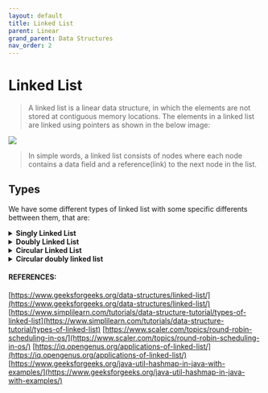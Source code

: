 ```yaml
---
layout: default
title: Linked List
parent: Linear
grand_parent: Data Structures
nav_order: 2
---
```

<script src="https://unpkg.com/kotlin-playground@1" data-selector="code"></script>
# Linked List
> A linked list is a linear data structure, in which the elements are not stored at contiguous memory locations. The elements in a linked list are linked using pointers as shown in the below image:

![](https://media.geeksforgeeks.org/wp-content/cdn-uploads/gq/2013/03/Linkedlist.png)

> In simple words, a linked list consists of nodes where each node contains a data field and a reference(link) to the next node in the list.


## Types 

We have some different types of linked list with some specific differents bettween them, that are:

<details>
<summary><b>Singly Linked List</b></summary>
<img src="https://www.simplilearn.com/ice9/free_resources_article_thumb/Types-of-Linked-List/types_of_linked_list-singly-linked-list-img1.PNG" alt="alternatetext">

A singly linked list is a unidirectional linked list. So, you can only traverse it in one direction, i.e., from head node to tail node.

There are many applications for singly linked lists. One common application is to store a list of items that need to be processed in order. For example, a singly linked list can be used to store a list of tasks that need to be completed, with the head node representing the first task to be completed and the tail node representing the last task to be completed.


<h5>Structure:</h5>
{% highlight kotlin %}
/**
 * Node for each element of linked list.
 *
 * @param element is the value inserted on this Node.
 * @see T is the type expected , can be an object or just a primitive type as Int.
 */
class Node<T>(private val element: T) {
    var value = element
    var next: Node<T>? = null
}

class SinglyLinkedList<T> {
    private var head: Node<T>? = null

    fun addNode(element: T) {
        val newNode = Node(element)
        if (head == null) {
            head = newNode
        } else {
            var current = head
            while (current?.next != null) {
                current = current.next
            }
            current?.next = newNode
        }
    }

    fun forEach(action: (T) -> Unit) {
        var current = head
        while (current?.next != null) {
            action(current.value)
            current = current.next
        }
    }
}

fun main() {
    val singlyLinkedList: SinglyLinkedList<Int> = SinglyLinkedList()
    for (i in 1..6) {
        singlyLinkedList.addNode(i)
    }

    singlyLinkedList.forEach { value ->
        println(value)
    }
}
{% endhighlight %}

<h3>For what it's</h3>
It is used to implement stacks and queues which are like fundamental needs throughout computer science.
To prevent the collision between the data in the hash map, we use a singly linked list.
</details>

<details> 
<summary><b>Doubly Linked List</b></summary>  
<img src="https://www.simplilearn.com/ice9/free_resources_article_thumb/Types-of-Linked-List/types_of_linked_list-doubly-linked-list-img1.PNG" alt="alternatetext">

A doubly linked list is a bi-directional linked list. So, you can traverse it in both directions. Unlike singly linked lists, its nodes contain one extra pointer called the previous pointer. This pointer points to the previous node.

<blockquote> A doubly linked list of singly linked lists is a data structure that consists of a set of singly linked lists (SLLs), each of which is doubly linked. It is used to store data in a way that allows for fast insertion and deletion of elements.

Each SLL is made up of two parts: a head and a tail. The head of each SLL contains a pointer to the first element in the list, and the tail contains a pointer to the last element.

It is advantageous over other data structures because it allows for quick insertion and deletion of elements. Additionally, it is easy to implement and can be used in a variety of applications.
</blockquote>
<h5>Structure:</h5>
{% highlight kotlin %}
/**
 * Node to represent each space allocated for each element inserted on list.
 */
private class Node<T>(element: T) {
    val value = element
    var prev: Node<T>? = null
    var next: Node<T>? = null
}

class DoublyLinkedList<T> {
    private var head: Node<T>? = null
    private var tail: Node<T>? = null

    /**
     * 1  head = 1, tail = 1
     * 2 head = 1 , tail = 2
     * 3 head = 1, tail = 3
     */
    fun addElement(value: T) {
        val newElement = Node(value)
        if (head == null) {
            head = newElement
            tail = newElement
        } else {
            var current = head
            while (current?.next != null) {
                current = current.next

            }
            tail = current
            newElement.prev = current
            current?.next = newElement
        }
    }

    fun forEach(reverse: Boolean = false, action: (T) -> Unit) {
        if (reverse) {
            var current = tail
            while (current?.prev != null) {
                action(current.value)
                current = current.prev
            }
            current?.value?.let { action(it) }
        } else {
            var current = head
            while (current?.next != null) {
                action(current.value)
                current = current.next
            }
        }
    }
}

fun main() {
    val doublyLinkedList: DoublyLinkedList<Int> = DoublyLinkedList()
    for (i in 1..6) {
        doublyLinkedList.addElement(i)
    }

    doublyLinkedList.forEach { value ->
        print("$value,")
    }
    println()
    doublyLinkedList.forEach(true) { value ->
        print("$value,")
    }
}
{% endhighlight %}

<h3>For what it's</h3>
Implementing a music or video playlist: a doubly linked list allows easy traversal of a playlist both forwards and backwards. Each song or video can be represented by a node in the list, with each node having a forward and backward pointer to allow easy navigation.

Browser history: A browser history can be implemented using a doubly linked list, where each web page is represented by a node in the list, with each node having a forward and backward pointer. This allows users to navigate their browsing history both forwards and backwards.

Text editors: Doubly linked lists can be used to implement text editors, where each line of text is represented by a node in the list. Each node has a forward and backward pointer to allow easy navigation between lines of text.
</details> 

<details><summary><b>Circular Linked List</b></summary>
<img src="https://www.simplilearn.com/ice9/free_resources_article_thumb/Types-of-Linked-List/types_of_linked_list-circular-linked-list-img1.PNG" alt="alternatetext">

A circular Linked list is a unidirectional linked list. So, you can traverse it in only one direction. But this type of linked list has its last node pointing to the head node. So while traversing, you need to be careful and stop traversing when you revisit the head node.
<blockquote>
Imagine you are working on a project to create a music playlist application. Each song in the playlist is represented by a node in a doubly linked list. The doubly linked list allows the user to easily traverse the playlist both forwards and backwards.

Furthermore, the user can easily add or remove a song from the playlist by inserting or deleting a node in the list. This is because each node has two links that can be updated to point to the new node or bypass a deleted node
</blockquote>

<h5>Structure</h5>
{% highlight kotlin %}

/**
 * Class to represent each node on circular linked list.
 */
private class Node<T>(element: T) {
    val value = element
    var next: Node<T>? = null
}

private class SinglyCircularLinkedList<T> {
    var head: Node<T>? = null

    fun addItem(element: T) {
        val newElement = Node(element)
        if (head == null) {
            head = newElement
            newElement.next = head
        } else {
            var current = head

            while (current?.next != head) {
                current = current?.next
            }

            newElement.next = head
            current?.next = newElement
        }
    }

    fun traverse(until: Int? = null, action: (T) -> Unit) {
        var current = head
        if (until == null) {
            while (true) {
                if (current?.next == head) {
                    current?.value?.let { action(it) }
                    current?.next?.value?.let { action(it) }
                    break
                } else {
                    current?.value?.let { action(it) }
                }
                current = current?.next
            }
        } else {
            var i = 0
            while (i < until) {
                current?.value?.let { action(it) }
                current = current?.next
                i++
            }
        }
    }
}


fun main() {
    val singlyCircularLinkedList: SinglyCircularLinkedList<Int> = SinglyCircularLinkedList()

    for (i in 1..6) {
        singlyCircularLinkedList.addItem(i)
    }

    singlyCircularLinkedList.traverse { value ->
        print("$value,")
    }
    println()
    singlyCircularLinkedList.traverse(12) { value ->
        print("$value,")
    }
}
{% endhighlight %}

<h3>For what it's</h3>
Managing tasks in a round-robin scheduling algorithm: In a <a href="https://www.scaler.com/topics/round-robin-scheduling-in-os/">round-robin scheduling algorithm</a>, tasks are scheduled in a circular manner. Singly circular linked lists can be used to represent a queue of tasks, where each task is represented by a node in the list. The head of the list points to the first task, and the last node points back to the head, creating a circular list. This allows for efficient management of tasks in a <a href="https://www.scaler.com/topics/round-robin-scheduling-in-os/">round-robin scheduling algorithm</a>.
Traffic signal control: In a busy intersection, a traffic signal control system can be implemented using a singly circular linked list. Each traffic light can be represented as a node in the list, and the last traffic light in the list can be connected to the first traffic light, creating a loop. This allows the traffic signal control system to cycle through the traffic lights in a circular manner, ensuring that each direction of traffic gets its turn to proceed.
</details>



<details><summary><b>Circular doubly linked list</b></summary>
A circular doubly linked list is a mixture of a doubly linked list and a circular linked list. Like the doubly linked list, it has an extra pointer called the previous pointer, and similar to the circular linked list, its last node points at the head node. This type of linked list is the bi-directional list. So, you can traverse it in both directions.
<blockquote>Imagine you are working on a project to create a messaging application. Each message in the conversation is represented by a node in a double circular linked list. The double circular linked list allows the user to easily traverse the messages both forwards and backwards, as well as loop around to the beginning of the conversation once they reach the end.</blockquote>

<h5>Structure</h5>
{% highlight kotlin %}
private class Node<T>(element: T) {
    val value = element
    var next: Node<T>? = null
    var prev: Node<T>? = null
}

private class DoublyCircularLinkedList<T> {
    var head: Node<T>? = null
    var tail: Node<T>? = null


    fun addElement(element: T) {
        val newElement = Node(element)

        if (head == null) {
            head = newElement
            tail = newElement
            tail?.next = head
            tail?.prev = head
        } else {
            var current = head
            head?.prev = tail
            while (current?.next != head) {
                current = current?.next
            }

            tail = newElement
            newElement.prev = current
            newElement.next = head
            current?.next = newElement

        }
    }


    fun traverse(until: Int? = null, action: (T) -> Unit) {
        var current = head
        if (until == null) {
            while (true) {
                if (current?.next == head) {
                    current?.value?.let(action)
                    current?.next?.value?.let(action)
                    break
                } else {
                    current?.value?.let(action)
                }
                current = current?.next
            }

        } else {
            var i = 0
            while (i < until) {
                current?.value?.let {
                    action(it)
                }
                current = current?.next
                i++
            }
        }
    }

    fun reverse(until: Int? = null, action: (T) -> Unit) {
        var current = tail
        if (until == null) {
            while (true) {
                if (current?.prev == head) {
                    current?.value?.let(action)
                    current?.prev?.value?.let(action)
                    break
                } else {
                    current?.value?.let(action)
                }
                current = current?.prev
            }

        } else {
            var i = 0
            while (i < until) {
                current?.value?.let {
                    action(it)
                }
                current = current?.prev
                i++
            }
        }
    }
}


fun main() {
    val doublyCircularLinkedList: DoublyCircularLinkedList<Int> = DoublyCircularLinkedList()

    for (i in 1..6) {
        doublyCircularLinkedList.addElement(i)
    }
    doublyCircularLinkedList.traverse { value ->
        print("$value,")
    }
    println()
    doublyCircularLinkedList.traverse(11) { value ->
        print("$value,")
    }
    println()
    doublyCircularLinkedList.reverse { value ->
        print("$value,")
    }
    println()
    doublyCircularLinkedList.reverse(11) { value ->
        print("$value,")
    }
}
{% endhighlight %}

<h3>For what it's</h3>
Multiplayer games use a circular list to swap between players in a loop.
One practical application of a doubly circular linked list is in implementing a playlist where users can navigate through the list of songs in both forward and backward directions. In this case, each song can be represented as a node in the list, and each node contains pointers to the next and previous songs in the list. The last song in the list is connected to the first song, creating a loop.
Music playlists: A music playlist can be implemented using a doubly circular linked list. Each song can be represented as a node in the list, and each node contains pointers to the next and previous songs in the list. The last song in the list is connected to the first song, creating a loop. This allows the playlist to be played in both forward and backward directions, where the user can navigate to the next or previous song as desired.
Image gallery: An image gallery can be implemented using a doubly circular linked list. Each image can be represented as a node in the list, and each node contains pointers to the next and previous images in the list. The last image in the list is connected to the first image, creating a loop
</details>


#### REFERENCES:

[https://www.geeksforgeeks.org/data-structures/linked-list/](https://www.geeksforgeeks.org/data-structures/linked-list/)
[https://www.simplilearn.com/tutorials/data-structure-tutorial/types-of-linked-list](https://www.simplilearn.com/tutorials/data-structure-tutorial/types-of-linked-list)
[https://www.scaler.com/topics/round-robin-scheduling-in-os/](https://www.scaler.com/topics/round-robin-scheduling-in-os/)
[https://iq.opengenus.org/applications-of-linked-list/](https://iq.opengenus.org/applications-of-linked-list/)
[https://www.geeksforgeeks.org/java-util-hashmap-in-java-with-examples/](https://www.geeksforgeeks.org/java-util-hashmap-in-java-with-examples/)
